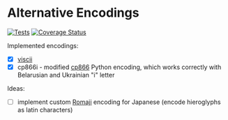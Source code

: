 # Alternative Encodings
[![Tests](https://github.com/dfint/alternative-encodings/actions/workflows/tests.yml/badge.svg)](https://github.com/dfint/alternative-encodings/actions/workflows/tests.yml)
[![Coverage Status](https://coveralls.io/repos/github/dfint/alternative-encodings/badge.svg?branch=main)](https://coveralls.io/github/dfint/alternative-encodings?branch=main)

Implemented encodings:

- [x] [viscii][1]
- [x] cp866i - modified [cp866][2] Python encoding, which works correctly with Belarusian and Ukrainian "і" letter

Ideas:

- [ ] implement custom [Romaji][3] encoding for Japanese (encode hieroglyphs as latin characters)

    [1]: https://en.wikipedia.org/wiki/VISCII
    [2]: https://en.wikipedia.org/wiki/Code_page_866
    [3]: https://en.wikipedia.org/wiki/Romanization_of_Japanese
